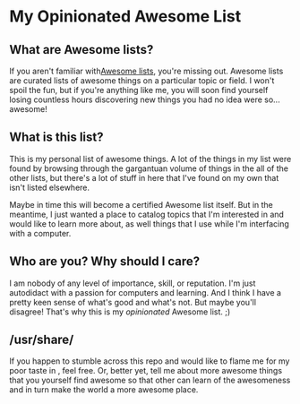 # My Opinionated Awesome List

## What are Awesome lists?
If you aren't familiar with[Awesome lists](https://www.github.com/sindresorhus/awesome "Awesome"), you're missing out.  Awesome lists are curated lists of awesome things on a particular topic or field.  I won't spoil the fun, but if you're anything like me, you will soon find yourself losing countless hours discovering new things you had no idea were so... awesome!

## What is this list?
This is my personal list of awesome things. A lot of the things in my list were found by browsing through the gargantuan volume of things in the all of the other lists, but there's a lot of stuff in here that I've found on my own that isn't listed elsewhere.

Maybe in time this will become a certified Awesome list itself. But in the meantime, I just wanted a place to catalog topics that I'm interested in and would like to learn more about, as well things that I use while I'm interfacing with a computer.

## Who are you?  Why should I care?
I am nobody of any level of importance, skill, or reputation. I'm just autodidact with a passion for computers and learning. And I think I have a pretty keen sense of what's good and what's not. But maybe you'll disagree! That's why this is my _opinionated_ Awesome list. ;)

## /usr/share/
If you happen to stumble across this repo and would like to flame me for my poor taste in _<insert thing here>_, feel free. Or, better yet, tell me about more awesome things that you yourself find awesome so that other can learn of the awesomeness and in turn make the world a more awesome place.

